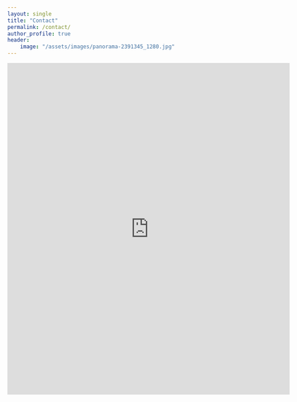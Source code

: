 ```yaml
---
layout: single
title: "Contact"
permalink: /contact/
author_profile: true
header:
    image: "/assets/images/panorama-2391345_1280.jpg"
---
```


<iframe src="https://docs.google.com/forms/d/e/1FAIpQLSei4MEnPz7yh0dQ8Aq-AwYtkm_TVJ1kMsUpEpvLp_8CxW9GJg/viewform?embedded=true" width="640" height="751" frameborder="0" marginheight="0" marginwidth="0">Loading...</iframe>
